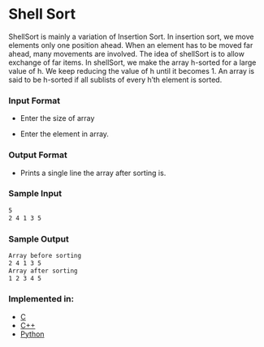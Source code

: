 
# Shell Sort

ShellSort is mainly a variation of Insertion Sort. In insertion sort, we move elements only one position ahead. When an element has to be moved far ahead, many movements are involved. The idea of shellSort is to allow exchange of far items. In shellSort, we make the array h-sorted for a large value of h. We keep reducing the value of h until it becomes 1. An array is said to be h-sorted if all sublists of every h’th element is sorted.

### Input Format

* Enter the size of array

* Enter the element in array.

### Output Format

* Prints a single line the array after sorting is.

### Sample Input

```sh
5
2 4 1 3 5
```

### Sample Output

```sh
Array before sorting
2 4 1 3 5
Array after sorting
1 2 3 4 5
```

### Implemented in:

- [C](shell_sort.c)
- [C++](shell_sort.cpp)
- [Python](shell_sort.py)
